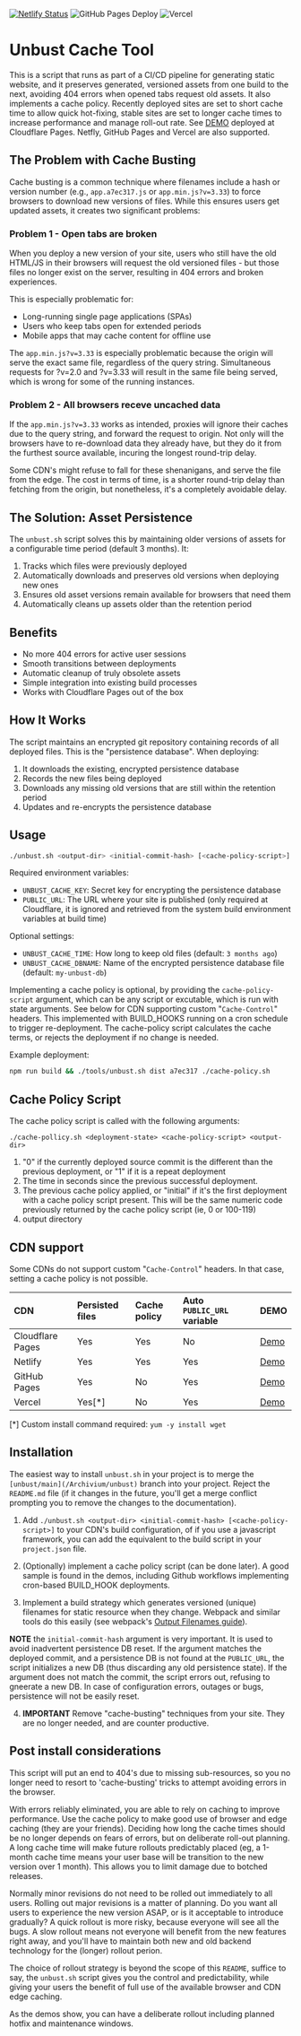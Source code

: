 [![Netlify Status](https://api.netlify.com/api/v1/badges/d360c50c-a150-4328-9cb2-7ed857427267/deploy-status)](https://app.netlify.com/sites/drok-unbust/deploys)
![GitHub Pages Deploy](https://github.com/github/docs/actions/workflows/deploy-gh-pages.yml/badge.svg)
![Vercel](https://vercelbadge.vercel.app/api/drok/unbust)

# Unbust Cache Tool

This is a script that runs as part of a CI/CD pipeline for generating static website, and it preserves generated, versioned assets from one build to the next, avoiding 404 errors when opened tabs request old assets. It also implements a cache policy. Recently deployed sites are set to short cache time to allow quick hot-fixing, stable sites are set to longer cache times to increase performance and manage roll-out rate. See [DEMO](https://unbust.pages.dev) deployed at Cloudflare Pages. Netfly, GitHub Pages and Vercel are also supported.

## The Problem with Cache Busting

Cache busting is a common technique where filenames include a hash or version number (e.g., `app.a7ec317.js` or `app.min.js?v=3.33`) to force browsers to download new versions of files. While this ensures users get updated assets, it creates two significant problems:

### Problem 1 - Open tabs are broken

When you deploy a new version of your site, users who still have the old HTML/JS in their browsers will request the old versioned files - but those files no longer exist on the server, resulting in 404 errors and broken experiences.

This is especially problematic for:
- Long-running single page applications (SPAs)
- Users who keep tabs open for extended periods
- Mobile apps that may cache content for offline use

The `app.min.js?v=3.33` is especially problematic because the origin will serve the exact same file, regardless of the query string. Simultaneous requests for ?v=2.0 and ?v=3.33 will result in the same file being served, which is wrong for some of the running instances.

### Problem 2 - All browsers receve uncached data

If the `app.min.js?v=3.33` works as intended, proxies will ignore their caches due to the query string, and forward the request to origin. Not only will the browsers have to re-download data they already have, but they do it from the furthest source available, incuring the longest round-trip delay.

Some CDN's might refuse to fall for these shenanigans, and serve the file from the edge. The cost in terms of time, is a shorter round-trip delay than fetching from the origin, but nonetheless, it's a completely avoidable delay.

## The Solution: Asset Persistence

The `unbust.sh` script solves this by maintaining older versions of assets for a configurable time period (default 3 months). It:

1. Tracks which files were previously deployed
2. Automatically downloads and preserves old versions when deploying new ones
3. Ensures old asset versions remain available for browsers that need them
4. Automatically cleans up assets older than the retention period

## Benefits

* No more 404 errors for active user sessions
* Smooth transitions between deployments
* Automatic cleanup of truly obsolete assets
* Simple integration into existing build processes
* Works with Cloudflare Pages out of the box

## How It Works

The script maintains an encrypted git repository containing records of all deployed files. This is the "persistence database". When deploying:

  1. It downloads the existing, encrypted persistence database
  1. Records the new files being deployed
  1. Downloads any missing old versions that are still within the retention period
  1. Updates and re-encrypts the persistence database

## Usage

```bash
./unbust.sh <output-dir> <initial-commit-hash> [<cache-policy-script>]
```

Required environment variables:

  * `UNBUST_CACHE_KEY`: Secret key for encrypting the persistence database
  * `PUBLIC_URL`: The URL where your site is published (only required at Cloudflare, it is ignored and retrieved from the system build environment variables at build time)

Optional settings:

  * `UNBUST_CACHE_TIME`: How long to keep old files (default: `3 months ago`)
  * `UNBUST_CACHE_DBNAME`: Name of the encrypted persistence database file (default: `my-unbust-db`)

Implementing a cache policy is optional, by providing the `cache-policy-script` argument, which can be any script or excutable, which is run with state arguments. See below for CDN supporting custom "`Cache-Control`" headers. This implemented with BUILD_HOOKS running on a cron schedule to trigger re-deployment. The cache-policy script calculates the cache terms, or rejects the deployment if no change is needed.

Example deployment:
```bash
npm run build && ./tools/unbust.sh dist a7ec317 ./cache-policy.sh
```

## Cache Policy Script

The cache policy script is called with the following arguments:

   `./cache-pollicy.sh <deployment-state> <cache-policy-script> <output-dir>`

  1. "0" if the currently deployed source commit is the different than the previous deployment, or "1" if it is a repeat deployment
  1. The time in seconds since the previous successful deployment.
  1. The previous cache policy applied, or "initial" if it's the first
     deployment with a cache policy script present. This will be the
     same numeric code previously returned by the cache policy script
     (ie, 0 or 100-119)
  1. output directory

## CDN support

Some CDNs do not support custom "`Cache-Control`" headers. In that case, setting a cache policy is not possible.

| CDN | Persisted files | Cache policy | Auto `PUBLIC_URL` variable | DEMO |
|:------------|:---|:---|:----|:---|
| Cloudflare Pages | Yes | Yes | No | [Demo](https://unbust.pages.dev/) |
| Netlify | Yes | Yes | Yes | [Demo](https://unbust.netlify.app/) |
| GitHub Pages | Yes | No | Yes | [Demo](https://Archivium.github.io/unbust/) |
| Vercel | Yes[*] | No | Yes | [Demo](https://unbust.vercel.app/) |

[*] Custom install command required: `yum -y install wget`

## Installation

The easiest way to install `unbust.sh` in your project is to merge the `[unbust/main](/Archivium/unbust)` branch into your project. Reject the `README.md` file (if it changes in the future, you'll get a merge conflict prompting you to remove the changes to the documentation).

1. Add `./unbust.sh <output-dir> <initial-commit-hash> [<cache-policy-script>]` to your CDN's build configuration, of if you use a javascript framework, you can add the equivalent to the build script in your `project.json` file.

2. (Optionally) implement a cache policy script (can be done later). A good sample is found in the demos, including Github workflows implementing cron-based BUILD_HOOK deployments.

3. Implement a build strategy which generates versioned (unique) filenames for static resource when they change. Webpack and similar tools do this easily (see webpack's [Output Filenames guide](https://webpack.js.org/guides/caching/#output-filenames)).

**NOTE** the `initial-commit-hash` argument is very important. It is used to avoid inadvertent persistence DB reset. If the argument matches the deployed commit, and a persistence DB is not found at the `PUBLIC_URL`, the script initializes a new DB (thus discarding any old persistence state). If the argument does not match the commit, the script errors out, refusing to gneerate a new DB. In case of configuration errors, outages or bugs, persistence will not be easily reset.

4. **IMPORTANT** Remove "cache-busting" techniques from your site. They are no longer needed, and are counter productive.

## Post install considerations

This script will put an end to 404's due to missing sub-resources, so you no longer need to resort to 'cache-busting' tricks to attempt avoiding errors in the browser.

With errors reliably eliminated, you are able to rely on caching to improve performance. Use the cache policy to make good use of browser and edge caching (they are your friends). Deciding how long the cache times should be no longer depends on fears of errors, but on deliberate roll-out planning. A long cache time will make future rollouts predictably placed (eg, a 1-month cache time means your user base will be transition to the new version over 1 month). This allows you to limit damage due to botched releases.

Normally minor revisions do not need to be rolled out immediately to all users. Rolling out major revisions is a matter of planning. Do you want all users to experience the new version ASAP, or is it acceptable to introduce gradually? A quick rollout is more risky, because everyone will see all the bugs. A slow rollout means not everyone will benefit from the new features right away, and you'll have to maintain both new and old backend technology for the (longer) rollout perion.

The choice of rollout strategy is beyond the scope of this `README`, suffice to say, the `unbust.sh` script gives you the control and predictability, while giving your users the benefit of full use of the available browser and CDN edge caching.

As the demos show, you can have a deliberate rollout including planned hotfix and maintenance windows.
